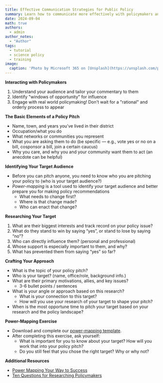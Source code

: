```yaml
---
title: Effective Communication Strategies for Public Policy
summary: Learn how to communicate more effectively with policymakers and other parties of interest through power-mapping!
date: 2024-09-04
math: true
authors:
  - admin
author_notes:
  - "Author"
tags:
  - tutorial
  - science policy
  - training
image:
  caption: 'Photo by Microsoft 365 on [Unsplash](https://unsplash.com/photos/a-person-sitting-at-a-table-with-a-laptop-oUbzU87d1Gc)'
---
```

**Interacting with Policymakers**

1. Understand your audience and tailor your commentary to them
2. Identify "windows of opportunity" for influence
3. Engage with real world policymaking! Don't wait for a "rational" and orderly process to appear

**The Basic Elements of a Policy Pitch**
- Name, town, and years you’ve lived in their district
- Occupation/what you do
- What networks or communities you represent
- What you are asking them to do (be specific — e.g., vote yes or no on a bill, cosponsor a bill, join a certain caucus)
- Why you care, and why you and your community want them to act (an anecdote can be helpful)

**Identifying Your Target Audience**
- Before you can pitch anyone, you need to know who you are pitching your policy to (who is your target audience?)
- *Power-mapping* is a tool used to identify your target audience and better prepare you for making policy recommendations
  - What needs to change first?
  - Where is that change made?
  - Who can enact that change?

**Researching Your Target**
1. What are their biggest interests and track record on your policy issue?
2. What do they stand to win by saying “yes”, or stand to lose by saying “no”?
3. Who can directly influence them? (personal and professional)
4. Whose support is especially important to them, and why?
5. What has prevented them from saying “yes” so far?

**Crafting Your Approach**
- What is the topic of your policy pitch?
- Who is your target? (name, office/role, background info.)
- What are their primary motivations, allies, and key issues?
  - 3-6 bullet points / sentences
- What is your angle or approach based on this research?
  - What is your connection to  this target?
  - How will you use your research of your target to shape your pitch?
- When is the most opportune time to pitch your target based on your research and the policy landscape?

**Power-Mapping Exercise**
- Download and complete our [power-mapping template](https://gator-pase.netlify.app/training/24-09-04/power-mapping-template.docx).
- After completing this exercise, ask yourself:
  - What is important for you to know about your target? How will you work that into your policy pitch?
  - Do you still feel that you chose the right target? Why or why not?
 
**Additional Resources**
- [Power Mapping Your Way to Success](https://www.ucsusa.org/sites/default/files/attach/2018/07/SN_Toolkit_Power_Mapping_Your_Way_to_Success.pdf)
- [Ten Questions for Researching Policymakers](https://www.ucsusa.org/sites/default/files/attach/2018/07/ucs-SNTK-powermap_final.pdf)
